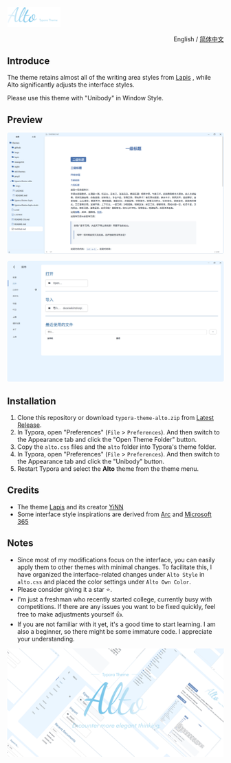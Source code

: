 <img src=".\imgs\Logo.png" style="zoom:12%;" alt="Typora Theme Alto"/>

<p align="right">
	English / 
	<a href="https://github.com/Seeridia/typora-theme-alto/blob/main/README-CN.md">
    简体中文
	</a>
</p>

## Introduce

The theme retains almost all of the writing area styles from [Lapis](https://github.com/YiNNx/typora-theme-lapis) , while Alto significantly adjusts the interface styles.

Please use this theme with "Unibody" in Window Style.

## Preview

![](./imgs/Preview1.png)

![](./imgs/Preview2.png)

## Installation

1. Clone this repository or download `typora-theme-alto.zip` from [Latest Release](https://github.com/Seeridia/typora-theme-alto/releases/latest).
2. In Typora, open "Preferences" (`File` > `Preferences`). And then switch to the Appearance tab and click the "Open Theme Folder" button.
3. Copy the `alto.css` files and the `alto` folder into Typora's theme folder.
4. In Typora, open "Preferences" (`File` > `Preferences`). And then switch to the Appearance tab and click the "Unibody" button.
5. Restart Typora and select the **Alto** theme from the theme menu.

## Credits

- The theme [Lapis](https://github.com/YiNNx/typora-theme-lapis) and its creator [YiNN](https://github.com/YiNNx)
- Some interface style inspirations are derived from [Arc](https://arc.net/) and [Microsoft 365](https://www.microsoft.com/microsoft-365)

## Notes

- Since most of my modifications focus on the interface, you can easily apply them to other themes with minimal changes. To facilitate this, I have organized the interface-related changes under `Alto Style` in `alto.css` and placed the color settings under `Alto Own Color`.
- Please consider giving it a star ⭐.
- I'm just a freshman who recently started college, currently busy with competitions. If there are any issues you want to be fixed quickly, feel free to make adjustments yourself 👍.
- If you are not familiar with it yet, it's a good time to start learning. I am also a beginner, so there might be some immature code. I appreciate your understanding.

![](./imgs/Header.png)